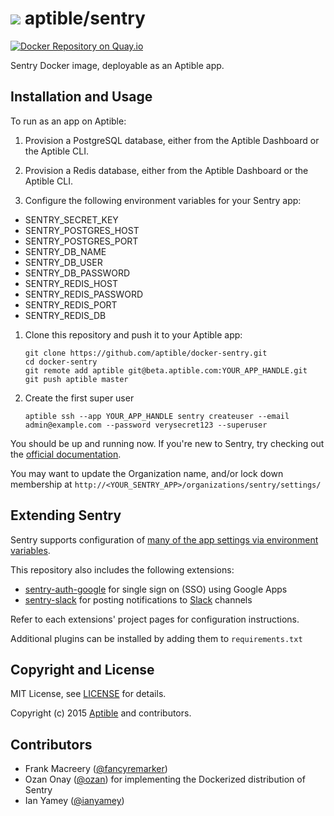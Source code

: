 # ![](https://gravatar.com/avatar/11d3bc4c3163e3d238d558d5c9d98efe?s=64) aptible/sentry

[![Docker Repository on Quay.io](https://quay.io/repository/aptible/sentry/status)](https://quay.io/repository/aptible/sentry)

Sentry Docker image, deployable as an Aptible app.

## Installation and Usage

To run as an app on Aptible:

1. Provision a PostgreSQL database, either from the Aptible Dashboard or the Aptible CLI.

1. Provision a Redis database, either from the Aptible Dashboard or the Aptible CLI.

1. Configure the following environment variables for your Sentry app:

- SENTRY_SECRET_KEY
- SENTRY_POSTGRES_HOST
- SENTRY_POSTGRES_PORT
- SENTRY_DB_NAME
- SENTRY_DB_USER
- SENTRY_DB_PASSWORD
- SENTRY_REDIS_HOST
- SENTRY_REDIS_PASSWORD
- SENTRY_REDIS_PORT
- SENTRY_REDIS_DB

1. Clone this repository and push it to your Aptible app:

    ```shell
    git clone https://github.com/aptible/docker-sentry.git
    cd docker-sentry
    git remote add aptible git@beta.aptible.com:YOUR_APP_HANDLE.git
    git push aptible master
    ```

1. Create the first super user

    ```shell
    aptible ssh --app YOUR_APP_HANDLE sentry createuser --email admin@example.com --password verysecret123 --superuser
    ```

You should be up and running now. If you're new to Sentry, try checking out the
[official documentation](https://docs.getsentry.com/on-premise/).

You may want to update the Organization name, and/or lock down membership at `http://<YOUR_SENTRY_APP>/organizations/sentry/settings/`

## Extending Sentry

Sentry supports configuration of [many of the app settings via environment variables](https://github.com/getsentry/docker-sentry/blob/master/8.7/sentry.conf.py#L4).

This repository also includes the following extensions:
- [sentry-auth-google](https://github.com/getsentry/sentry-auth-google) for single sign on (SSO) using Google Apps
- [sentry-slack](https://github.com/getsentry/sentry-slack) for posting notifications to [Slack](https://slack.com/) channels

Refer to each extensions' project pages for configuration instructions.

Additional plugins can be installed by adding them to `requirements.txt`

## Copyright and License

MIT License, see [LICENSE](LICENSE.md) for details.

Copyright (c) 2015 [Aptible](https://www.aptible.com) and contributors.

## Contributors

* Frank Macreery ([@fancyremarker](https://github.com/fancyremarker))
* Ozan Onay ([@ozan](https://github.com/ozan)) for implementing the Dockerized distribution of Sentry
* Ian Yamey ([@ianyamey](https://github.com/ianyamey))